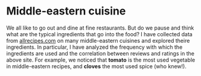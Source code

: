 # Middle-eastern cuisine
We all like to go out and dine at fine restaurants.  But do we pause and think what are the typical ingredients that go into the food?  I have collected data from [allrecipes.com](https://www.allrecipes.com/) on many middle-eastern cuisines and explored theire ingredients.  In particular, I have analyzed the frequency with which the ingredients are used and the correlation between reviews and ratings in the above site.  For example, we noticed that **tomato** is the most used vegetable in middle-eastern recipes, and **cloves** the most used spice (who knew!). 
